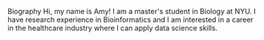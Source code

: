 Biography
Hi, my name is Amy! I am a master's student in Biology at NYU. I have research experience in Bioinformatics and I am interested in a career in the healthcare industry where I can apply data science skills.


